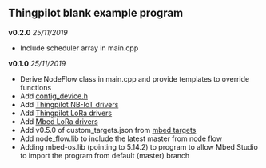 ## Thingpilot blank example program
**v0.2.0** *25/11/2019*

 - Include scheduler array in main.cpp 

**v0.1.0** *25/11/2019*

 - Derive NodeFlow class in main.cpp and provide templates to override functions 
 - Add [config_device.h](https://github.com/thingpilot/deviceconfig)
 - Add [Thingpilot NB-IoT drivers](https://github.com/thingpilot/thingpilot_nbiot)
 - Add [Thingpilot LoRa drivers](https://github.com/thingpilot/thingpilot_semtech_lora)
 - Add [Mbed LoRa drivers](https://github.com/ARMmbed/mbed-semtech-lora-rf-drivers)
 - Add v0.5.0 of custom_targets.json from [mbed targets](https://github.com/thingpilot/mbed_targets)
 - Add node_flow.lib to include the latest master from [node flow](https://github.com/thingpilot/node_flow)
 - Adding mbed-os.lib (pointing to 5.14.2) to program to allow Mbed Studio to import the program from default (master) branch


